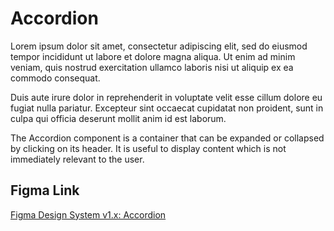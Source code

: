 <script lang="ts" setup>
import { IconActionQuestionMarkCircle } from '@cypress-design/vue-icon'
import Accordion from '@cypress-design/vue-accordion'
</script>

# Accordion

<DemoWrapper>
	<Accordion
		:icon="IconActionQuestionMarkCircle"
		title="Accordion Title"
		description="Vestibulum id ligula porta felis euismod semper. Nulla... "
		separator
		open
	>
		<p>
			Lorem ipsum dolor sit amet, consectetur adipiscing elit, sed do eiusmod tempor incididunt ut labore et dolore magna aliqua. Ut enim ad minim veniam, quis nostrud exercitation ullamco laboris nisi ut aliquip ex ea commodo consequat.
		</p>
		<p>
			Duis aute irure dolor in reprehenderit in voluptate velit esse cillum dolore eu fugiat nulla pariatur. Excepteur sint occaecat cupidatat non proident, sunt in culpa qui officia deserunt mollit anim id est laborum.
		</p>
	</Accordion>
</DemoWrapper>

The Accordion component is a container that can be expanded or collapsed by clicking on its header. It is useful to display content which is not immediately relevant to the user.

## Figma Link

[Figma Design System v1.x: Accordion](https://www.figma.com/file/1WJ3GVQyMV5e7xVxPg3yID/Design-System%2C-v1.x---%40latest?type=design&node-id=2232-3446&t=31Ux0Tiv1c3LsT2Q-11)

